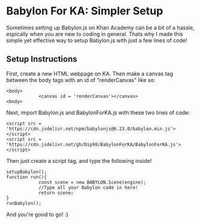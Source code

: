 # Babylon For KA: Simpler Setup
Sometimes setting up Babylon.js on Khan Academy can be a bit of a hassle, espically when you are new to coding in general. Thats why I made this simple yet effective way to setup Babylon.js with just a few lines of code!

## Setup Instructions
First, create a new HTML webpage on KA. Then make a canvas tag between the body tags with an id of "renderCanvas" like so:
```
<body>
            <canvas id = 'renderCanvas'></canvas>
<body>
```
            
Next, import Babylon.js and BabylonForKA.js with these two lines of code:
```
<script src = 'https://cdn.jsdelivr.net/npm/babylonjs@6.23.0/babylon.min.js'></script>  
<script src = 'https://cdn.jsdelivr.net/gh/Dip98/BabylonForKA/BabylonForKA.js'></script>
```

Then just create a script tag, and type the following inside! 
```
setupBabylon();
function run(){
            const scene = new BABYLON.Scene(engine);
            //Type all your Babylon code in here!
            return scene;
}
runBabylon();
```

And you're good to go! :)
